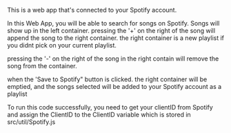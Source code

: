 This is a web app that's connected to your Spotify account.

In this Web App, you will be able to search for songs on Spotify. Songs will show up in the left container.
pressing the '+' on the right of the song will append the song to the right container. the right container is a new playlist if you didnt pick on your current playlist.

pressing the '-' on the right of the song in the right contain will remove the song from the container.

when the 'Save to Spotify" button is clicked. the right container will be emptied, and the songs selected will be added to your Spotify account as a playlist

To run this code successfully, you need to get your clientID from Spotify and assign the ClientID to the ClientID variable which is stored in src/util/Spotify.js
